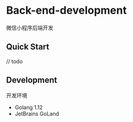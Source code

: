 # Back-end-development
微信小程序后端开发

## Quick Start

// todo

## Development
开发环境

- Golang 1.12
- JetBrains GoLand 
